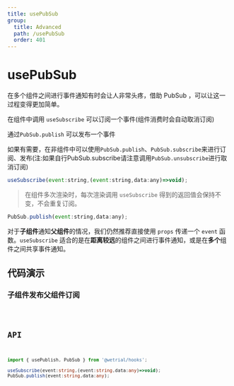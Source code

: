 ```yaml
---
title: usePubSub
group:
  title: Advanced
  path: /usePubSub
  order: 401
---
```


# usePubSub

在多个组件之间进行事件通知有时会让人非常头疼，借助 PubSub ，可以让这一过程变得更加简单。

在组件中调用 `useSubscribe` 可以订阅一个事件(组件消费时会自动取消订阅)

通过`PubSub.publish` 可以发布一个事件

如果有需要，在非组件中可以使用`PubSub.publish`、`PubSub.subscribe`来进行订阅、发布(注:如果自行PubSub.subscribe请注意调用`PubSub.unsubscribe`进行取消订阅)

```js
useSubscribe(event:string,(event:string,data:any)=>void);
```

> 在组件多次渲染时，每次渲染调用 `useSubscribe` 得到的返回值会保持不变，不会重复订阅。

```js
PubSub.publish(event:string,data:any);
```


对于**子组件**通知**父组件**的情况，我们仍然推荐直接使用 `props` 传递一个 `event` 函数。`useSubscribe` 适合的是在**距离较远**的组件之间进行事件通知，或是在**多个**组件之间共享事件通知。

## 代码演示

### 子组件发布父组件订阅

<code src="./demo/demo1.tsx">

## API

```typescript
import { usePublish, PubSub } from '@wetrial/hooks';

useSubscribe(event:string,(event:string,data:any)=>void);
PubSub.publish(event:string,data:any);
```
